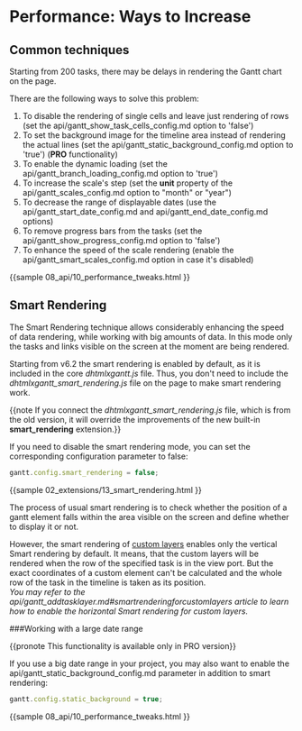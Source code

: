 Performance: Ways to Increase
==================================

Common techniques
--------------------

Starting from 200 tasks, there may be delays in rendering the Gantt chart on the page.

 
There are the following ways to solve this problem:

1. To disable the rendering of single cells and leave just rendering of rows (set the api/gantt_show_task_cells_config.md option to 'false') 
2. To set the background image for the timeline area instead of rendering the actual lines (set the api/gantt_static_background_config.md option to 'true') (**PRO** functionality)
3. To enable the dynamic loading (set the api/gantt_branch_loading_config.md option to 'true')
4. To increase the scale's step (set the **unit** property of the api/gantt_scales_config.md option to "month" or "year")
5. To decrease the range of displayable dates (use the api/gantt_start_date_config.md and api/gantt_end_date_config.md options)
6. To remove progress bars from the tasks (set the api/gantt_show_progress_config.md option to 'false')
7. To enhance the speed of the scale rendering (enable the api/gantt_smart_scales_config.md option in case it's disabled)

{{sample
08_api/10_performance_tweaks.html
}}


Smart Rendering
---------------

The Smart Rendering technique allows considerably enhancing the speed of data rendering, while working with big amounts of data. 
In this mode only the tasks and links visible on the screen at the moment are being rendered.

Starting from v6.2 the smart rendering is enabled by default, as it is included in the core *dhtmlxgantt.js* file. Thus, you don't need to include the *dhtmlxgantt_smart_rendering.js* file on the page to make smart rendering work.

{{note If you connect the *dhtmlxgantt_smart_rendering.js* file, which is from the old version, it will override the improvements of the new built-in **smart_rendering** extension.}}

If you need to disable the smart rendering mode, you can set the corresponding configuration parameter to false:

~~~js
gantt.config.smart_rendering = false;
~~~

{{sample
02_extensions/13_smart_rendering.html
}}

The process of usual smart rendering is to check whether the position of a gantt element falls within the area visible on the screen and define whether to display it or not.

However, the smart rendering of [custom layers](desktop/baselines.md) enables only the vertical Smart rendering by default. It means, that the custom layers will be rendered when the row of the specified task is in the view port. But the exact coordinates of a custom element can't be calculated and the whole row of the task in the timeline is taken as its position.<br> *You may refer to the api/gantt_addtasklayer.md#smartrenderingforcustomlayers article to learn how to enable the horizontal Smart rendering for custom layers.*



###Working with a large date range

{{pronote This functionality is available only in PRO version}}

If you use a big date range in your project, you may also want to enable the api/gantt_static_background_config.md parameter in addition to smart rendering:

~~~js
gantt.config.static_background = true;
~~~

{{sample
08_api/10_performance_tweaks.html
}}
